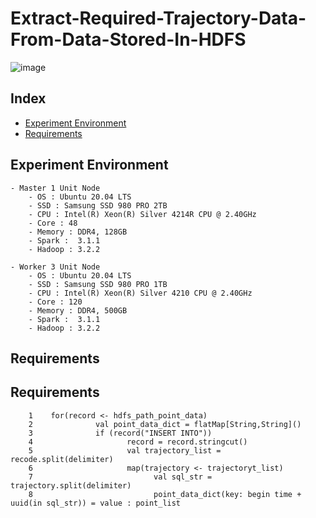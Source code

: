 # Extract-Required-Trajectory-Data-From-Data-Stored-In-HDFS

![image](https://user-images.githubusercontent.com/39446946/188360771-d8fc3177-9a7d-4536-b496-ccaaa51eac0e.png)

## Index
- [Experiment Environment](#Experiment-Environment)
- [Requirements](#Requirements)

## Experiment Environment
    - Master 1 Unit Node
        - OS : Ubuntu 20.04 LTS
        - SSD : Samsung SSD 980 PRO 2TB 
        - CPU : Intel(R) Xeon(R) Silver 4214R CPU @ 2.40GHz
        - Core : 48
        - Memory : DDR4, 128GB
        - Spark :  3.1.1
        - Hadoop : 3.2.2
        
    - Worker 3 Unit Node
        - OS : Ubuntu 20.04 LTS
        - SSD : Samsung SSD 980 PRO 1TB 
        - CPU : Intel(R) Xeon(R) Silver 4210 CPU @ 2.40GHz
        - Core : 120
        - Memory : DDR4, 500GB
        - Spark :  3.1.1
        - Hadoop : 3.2.2
## Requirements
## Requirements
        1    for(record <- hdfs_path_point_data)
        2              val point_data_dict = flatMap[String,String]()
        3              if (record("INSERT INTO"))     
        4                     record = record.stringcut()
        5                     val trajectory_list = recode.split(delimiter)
        6                     map(trajectory <- trajectoryt_list)
        7                           val sql_str = trajectory.split(delimiter)
        8                           point_data_dict(key: begin time + uuid(in sql_str)) = value : point_list


